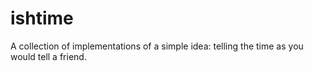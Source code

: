 # ishtime

A collection of implementations
of a simple idea:
telling the time as you would tell a friend.
